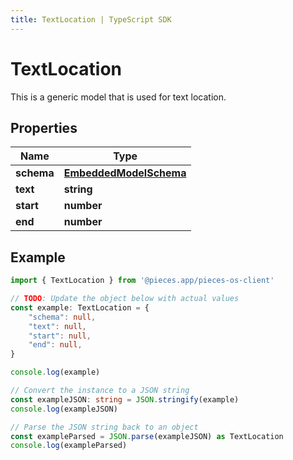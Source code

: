 ```yaml
---
title: TextLocation | TypeScript SDK
---
```



# TextLocation

This is a generic model that is used for text location.

## Properties

Name | Type
------------ | -------------
**schema** | [**EmbeddedModelSchema**](EmbeddedModelSchema)
**text** | **string**
**start** | **number**
**end** | **number**

## Example

```typescript
import { TextLocation } from '@pieces.app/pieces-os-client'

// TODO: Update the object below with actual values
const example: TextLocation = {
    "schema": null,
    "text": null,
    "start": null,
    "end": null,
}

console.log(example)

// Convert the instance to a JSON string
const exampleJSON: string = JSON.stringify(example)
console.log(exampleJSON)

// Parse the JSON string back to an object
const exampleParsed = JSON.parse(exampleJSON) as TextLocation
console.log(exampleParsed)
```


